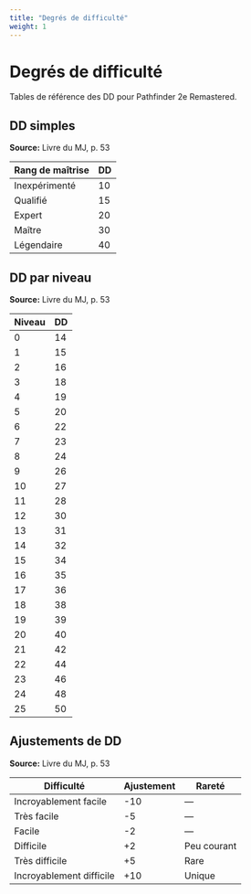```yaml
---
title: "Degrés de difficulté"
weight: 1
---
```


# Degrés de difficulté

Tables de référence des DD pour Pathfinder 2e Remastered.

## DD simples

**Source:** Livre du MJ, p. 53

| Rang de maîtrise | DD |
|--------------------|-----|
| Inexpérimenté | 10 |
| Qualifié | 15 |
| Expert | 20 |
| Maître | 30 |
| Légendaire | 40 |

## DD par niveau

**Source:** Livre du MJ, p. 53

| Niveau | DD |
|--------|-----|
| 0 | 14 |
| 1 | 15 |
| 2 | 16 |
| 3 | 18 |
| 4 | 19 |
| 5 | 20 |
| 6 | 22 |
| 7 | 23 |
| 8 | 24 |
| 9 | 26 |
| 10 | 27 |
| 11 | 28 |
| 12 | 30 |
| 13 | 31 |
| 14 | 32 |
| 15 | 34 |
| 16 | 35 |
| 17 | 36 |
| 18 | 38 |
| 19 | 39 |
| 20 | 40 |
| 21 | 42 |
| 22 | 44 |
| 23 | 46 |
| 24 | 48 |
| 25 | 50 |

## Ajustements de DD

**Source:** Livre du MJ, p. 53

| Difficulté | Ajustement | Rareté |
|------------|------------|--------|
| Incroyablement facile | -10 | — |
| Très facile | -5 | — |
| Facile | -2 | — |
| Difficile | +2 | Peu courant |
| Très difficile | +5 | Rare |
| Incroyablement difficile | +10 | Unique |
